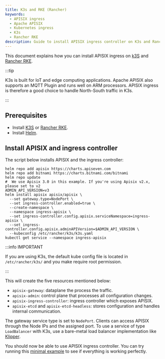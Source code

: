 ```yaml
---
title: K3s and RKE (Rancher)
keywords:
  - APISIX ingress
  - Apache APISIX
  - Kubernetes ingress
  - K3s
  - Rancher RKE
description: Guide to install APISIX ingress controller on K3s and Rancher Kubernetes Engine(RKE).
---
```

<!--
#
# Licensed to the Apache Software Foundation (ASF) under one or more
# contributor license agreements.  See the NOTICE file distributed with
# this work for additional information regarding copyright ownership.
# The ASF licenses this file to You under the Apache License, Version 2.0
# (the "License"); you may not use this file except in compliance with
# the License.  You may obtain a copy of the License at
#
#     http://www.apache.org/licenses/LICENSE-2.0
#
# Unless required by applicable law or agreed to in writing, software
# distributed under the License is distributed on an "AS IS" BASIS,
# WITHOUT WARRANTIES OR CONDITIONS OF ANY KIND, either express or implied.
# See the License for the specific language governing permissions and
# limitations under the License.
#
-->

This document explains how you can install APISIX ingress on [k3S](https://k3s.io/) and [Rancher RKE](https://rancher.com/products/rke/).

:::tip

K3s is built for IoT and edge computing applications. Apache APISIX also supports an MQTT Plugin and runs well on ARM processors. APISIX ingress is therefore a good choice to handle North-South traffic in K3s.

:::

## Prerequisites

* Install [K3S](https://rancher.com/docs/k3s/latest/en/installation/) or [Rancher RKE](https://rancher.com/docs/rke/latest/en/installation/).
* Install [Helm](https://helm.sh/).

## Install APISIX and ingress controller

The script below installs APISIX and the ingress controller:

```shell
helm repo add apisix https://charts.apiseven.com
helm repo add bitnami https://charts.bitnami.com/bitnami
helm repo update
#  We use Apisix 3.0 in this example. If you're using Apisix v2.x, please set to v2
ADMIN_API_VERSION=v3
helm install apisix apisix/apisix \
  --set gateway.type=NodePort \
  --set ingress-controller.enabled=true \
  --create-namespace \
  --namespace ingress-apisix \
  --set ingress-controller.config.apisix.serviceNamespace=ingress-apisix \
  --set ingress-controller.config.apisix.adminAPIVersion=$ADMIN_API_VERSION \
  --kubeconfig /etc/rancher/k3s/k3s.yaml
kubectl get service --namespace ingress-apisix
```

:::info IMPORTANT

If you are using K3s, the default kube config file is located in `/etc/rancher/k3s/` and you make require root permission.

:::

This will create the five resources mentioned below:

* `apisix-gateway`: dataplane the process the traffic.
* `apisix-admin`: control plane that processes all configuration changes.
* `apisix-ingress-controller`: ingress controller which exposes APISIX.
* `apisix-etcd` and `apisix-etcd-headless`: stores configuration and handles internal communication.

The gateway service type is set to `NodePort`. Clients can access APISIX through the Node IPs and the assigned port. To use a service of type `LoadBalancer` with K3s, use a bare-metal load balancer implementation like [Klipper](https://github.com/k3s-io/klipper-lb).

You should now be able to use APISIX ingress controller. You can try running this [minimal example](../tutorials/proxy-the-httpbin-service.md) to see if everything is working perfectly.
